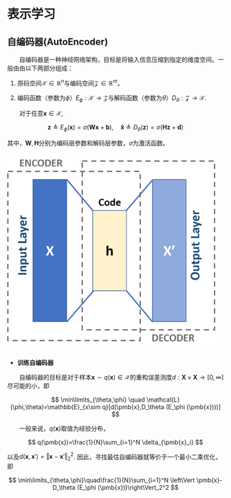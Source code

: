 # 表示学习

## 自编码器(AutoEncoder)



&emsp;&emsp;自编码器是一种神经网络架构，目标是将输入信息压缩到指定的维度空间。一般由由以下两部分组成：

1. 原码空间$\mathcal{X}\in\mathbb{R}^n$与编码空间$\mathcal{Z}\in\mathbb{R}^m$。

2. 编码函数（参数为$\phi$）$E_\phi :\mathcal{X}\rightarrow\mathcal{Z}$与解码函数（参数为$\theta$）$D_\theta :\mathcal{Z}\rightarrow \mathcal{X}$.



&emsp;&emsp;对于任意$\pmb{x}\in\mathcal{X}$,

$$
\pmb{z}\triangleq E_\phi(\pmb{x})=\sigma(\pmb{Wx}+\pmb{b}),\quad \pmb{\hat{x}}\triangleq D_\theta (\pmb{z})=\sigma(\pmb{Hz}+\pmb{d})
$$

其中，$\pmb{W},\pmb{H}$分别为编码层参数和解码层参数，$\sigma$为激活函数。

![AutoEncoder](../img/autoencoder.png)

- **训练自编码器**

&emsp;&emsp;自编码器的目标是对于样本$\pmb{x}\sim q(\pmb{x}) \in\mathcal{X}$的重构误差测度$d:\pmb{X}\times\pmb{X}\rightarrow [0,\infty]$尽可能的小，即

$$
\min\limits_{\theta,\phi} \quad \mathcal{L}(\phi,\theta)=\mathbb{E}_{x\sim q}[d(\pmb{x},D_\theta (E_\phi (\pmb{x})))]
$$

&emsp;&emsp;一般来说，$q(\pmb{x})$取值为经验分布，

$$
q(\pmb{x})=\frac{1}{N}\sum_{i=1}^N \delta_{\pmb{x}_i}
$$

以及$d(\pmb{x},\pmb{x}')=\Vert \pmb{x}-\pmb{x}'\Vert_2^2$. 因此，寻找最估自编码器就等价于一个最小二乘优化，即

$$
\min\limits_{\theta,\phi}\quad\frac{1}{N}\sum_{i=1}^N \left\Vert \pmb{x}-D_\theta (E_\phi (\pmb{x}))\right\Vert_2^2
$$